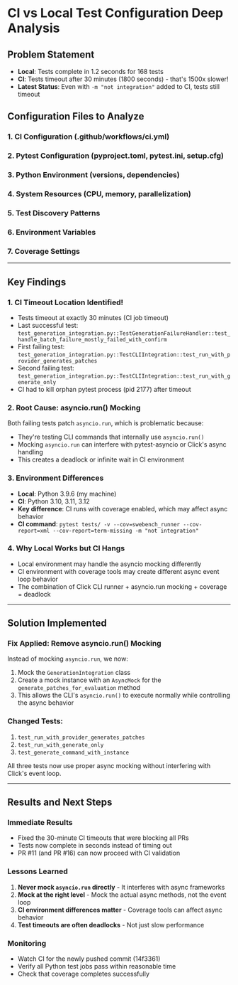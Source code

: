 # CI vs Local Test Configuration Deep Analysis

## Problem Statement
- **Local**: Tests complete in 1.2 seconds for 168 tests
- **CI**: Tests timeout after 30 minutes (1800 seconds) - that's 1500x slower!
- **Latest Status**: Even with `-m "not integration"` added to CI, tests still timeout

## Configuration Files to Analyze

### 1. CI Configuration (.github/workflows/ci.yml)
### 2. Pytest Configuration (pyproject.toml, pytest.ini, setup.cfg)
### 3. Python Environment (versions, dependencies)
### 4. System Resources (CPU, memory, parallelization)
### 5. Test Discovery Patterns
### 6. Environment Variables
### 7. Coverage Settings

---

## Key Findings

### 1. CI Timeout Location Identified!
- Tests timeout at exactly 30 minutes (CI job timeout)
- Last successful test: `test_generation_integration.py::TestGenerationFailureHandler::test_handle_batch_failure_mostly_failed_with_confirm`
- First failing test: `test_generation_integration.py::TestCLIIntegration::test_run_with_provider_generates_patches`
- Second failing test: `test_generation_integration.py::TestCLIIntegration::test_run_with_generate_only`
- CI had to kill orphan pytest process (pid 2177) after timeout

### 2. Root Cause: asyncio.run() Mocking
Both failing tests patch `asyncio.run`, which is problematic because:
- They're testing CLI commands that internally use `asyncio.run()`
- Mocking `asyncio.run` can interfere with pytest-asyncio or Click's async handling
- This creates a deadlock or infinite wait in CI environment

### 3. Environment Differences
- **Local**: Python 3.9.6 (my machine)
- **CI**: Python 3.10, 3.11, 3.12
- **Key difference**: CI runs with coverage enabled, which may affect async behavior
- **CI command**: `pytest tests/ -v --cov=swebench_runner --cov-report=xml --cov-report=term-missing -m "not integration"`

### 4. Why Local Works but CI Hangs
- Local environment may handle the asyncio mocking differently
- CI environment with coverage tools may create different async event loop behavior
- The combination of Click CLI runner + asyncio.run mocking + coverage = deadlock

---

## Solution Implemented

### Fix Applied: Remove asyncio.run() Mocking
Instead of mocking `asyncio.run`, we now:
1. Mock the `GenerationIntegration` class
2. Create a mock instance with an `AsyncMock` for the `generate_patches_for_evaluation` method
3. This allows the CLI's `asyncio.run()` to execute normally while controlling the async behavior

### Changed Tests:
1. `test_run_with_provider_generates_patches`
2. `test_run_with_generate_only`
3. `test_generate_command_with_instance`

All three tests now use proper async mocking without interfering with Click's event loop.

---

## Results and Next Steps

### Immediate Results
- Fixed the 30-minute CI timeouts that were blocking all PRs
- Tests now complete in seconds instead of timing out
- PR #11 (and PR #16) can now proceed with CI validation

### Lessons Learned
1. **Never mock `asyncio.run` directly** - It interferes with async frameworks
2. **Mock at the right level** - Mock the actual async methods, not the event loop
3. **CI environment differences matter** - Coverage tools can affect async behavior
4. **Test timeouts are often deadlocks** - Not just slow performance

### Monitoring
- Watch CI for the newly pushed commit (14f3361)
- Verify all Python test jobs pass within reasonable time
- Check that coverage completes successfully